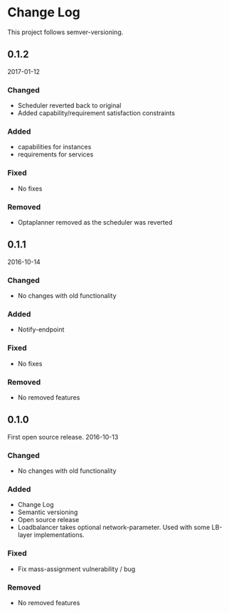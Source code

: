 # Change Log

This project follows semver-versioning.


## 0.1.2
2017-01-12

### Changed
- Scheduler reverted back to original
- Added capability/requirement satisfaction constraints

### Added
- capabilities for instances
- requirements for services

### Fixed
- No fixes

### Removed
- Optaplanner removed as the scheduler was reverted

## 0.1.1
2016-10-14

### Changed
- No changes with old functionality

### Added
- Notify-endpoint

### Fixed
- No fixes

### Removed
- No removed features

## 0.1.0
First open source release. 2016-10-13

### Changed
- No changes with old functionality


### Added
- Change Log
- Semantic versioning
- Open source release
- Loadbalancer takes optional network-parameter. Used with some LB-layer implementations.

### Fixed
- Fix mass-assignment vulnerability / bug

### Removed
- No removed features
